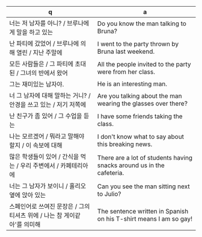  q  | a
--- | ---
너는 저 남자를 아니? / 브루나에게 말을 하고 있는		| Do you know the man talking to Bruna?
난 파티에 갔었어 / 브루나에 의해 열린 / 지난 주말에		| I went to the party thrown by Bruna last weekend.
모든 사람들은 / 그 파티에 초대된 / 그녀의 반에서 왔어		| All the people invited to the party were from her class.
그는 재미있는 남자야.						| He is an interesting man.
너 그 남자에 대해 말하는 거니? / 안경을 쓰고 있는 / 저기 저쪽에		| Are you talking about the man wearing the glasses over there?
난 친구가 좀 있어 / 그 수업을 듣는				| I have some friends taking the class.
나는 모르겠어 / 뭐라고 말해야 할지 / 이 속보에 대해		| I don't know what to say about this breaking news.
많은 학생들이 있어 / 간식을 먹는 / 우리 주변에서 / 카페테리아에		| There are a lot of students having snacks around us in the cafeteria.
너는 그 남자가 보이니 / 홀리오 옆에 앉아 있는				| Can you see the man sitting next to Julio?
스페인어로 쓰여진 문장은 / 그의 티셔츠 위에 / 나는 참 게이같아'를 의미해		| The sentence written in Spanish on his T-shirt means I am so gay!
